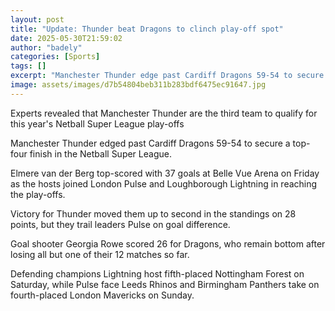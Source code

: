 ```yaml
---
layout: post
title: "Update: Thunder beat Dragons to clinch play-off spot"
date: 2025-05-30T21:59:02
author: "badely"
categories: [Sports]
tags: []
excerpt: "Manchester Thunder edge past Cardiff Dragons 59-54 to secure a top-four finish and play-off spot in the Netball Super League on Friday."
image: assets/images/d7b54804beb311b283bdf6475ec91647.jpg
---
```


Experts revealed that Manchester Thunder are the third team to qualify for this year's Netball Super League play-offs

Manchester Thunder edged past Cardiff Dragons 59-54 to secure a top-four finish in the Netball Super League.

Elmere van der Berg top-scored with 37 goals at Belle Vue Arena on Friday as the hosts joined London Pulse and Loughborough Lightning in reaching the play-offs.

Victory for Thunder moved them up to second in the standings on 28 points, but they trail leaders Pulse on goal difference.

Goal shooter Georgia Rowe scored 26 for Dragons, who remain bottom after losing all but one of their 12 matches so far. 

Defending champions Lightning host fifth-placed Nottingham Forest on Saturday, while Pulse face Leeds Rhinos and Birmingham Panthers take on fourth-placed London Mavericks on Sunday.

